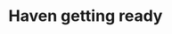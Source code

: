 ---
url: https://prdwebappstorage.blob.core.windows.net/kansaspattons/images/gallery-2009-10-28/photo004721.jpg
index: 4
title: Haven getting ready
---